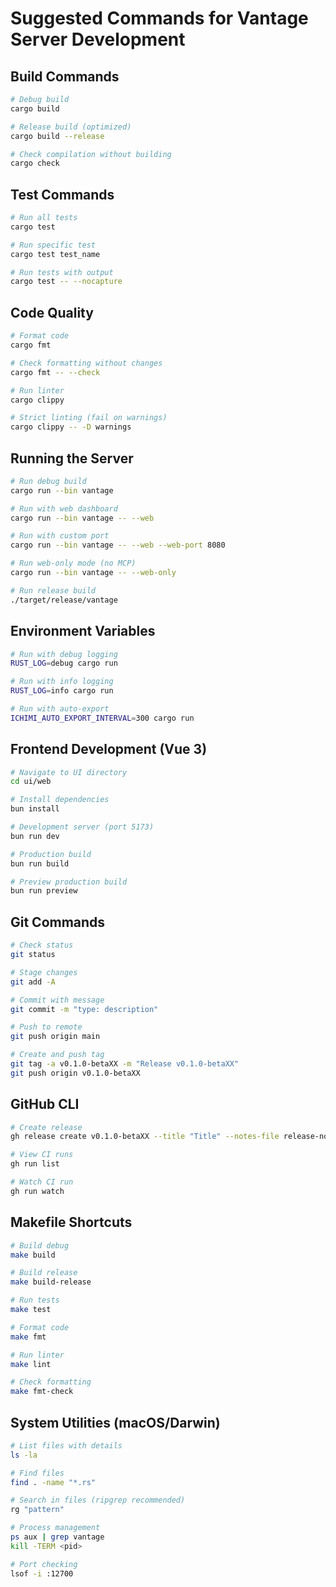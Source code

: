 # Suggested Commands for Vantage Server Development

## Build Commands
```bash
# Debug build
cargo build

# Release build (optimized)
cargo build --release

# Check compilation without building
cargo check
```

## Test Commands
```bash
# Run all tests
cargo test

# Run specific test
cargo test test_name

# Run tests with output
cargo test -- --nocapture
```

## Code Quality
```bash
# Format code
cargo fmt

# Check formatting without changes
cargo fmt -- --check

# Run linter
cargo clippy

# Strict linting (fail on warnings)
cargo clippy -- -D warnings
```

## Running the Server
```bash
# Run debug build
cargo run --bin vantage

# Run with web dashboard
cargo run --bin vantage -- --web

# Run with custom port
cargo run --bin vantage -- --web --web-port 8080

# Run web-only mode (no MCP)
cargo run --bin vantage -- --web-only

# Run release build
./target/release/vantage
```

## Environment Variables
```bash
# Run with debug logging
RUST_LOG=debug cargo run

# Run with info logging
RUST_LOG=info cargo run

# Run with auto-export
ICHIMI_AUTO_EXPORT_INTERVAL=300 cargo run
```

## Frontend Development (Vue 3)
```bash
# Navigate to UI directory
cd ui/web

# Install dependencies
bun install

# Development server (port 5173)
bun run dev

# Production build
bun run build

# Preview production build
bun run preview
```

## Git Commands
```bash
# Check status
git status

# Stage changes
git add -A

# Commit with message
git commit -m "type: description"

# Push to remote
git push origin main

# Create and push tag
git tag -a v0.1.0-betaXX -m "Release v0.1.0-betaXX"
git push origin v0.1.0-betaXX
```

## GitHub CLI
```bash
# Create release
gh release create v0.1.0-betaXX --title "Title" --notes-file release-notes.md --prerelease

# View CI runs
gh run list

# Watch CI run
gh run watch
```

## Makefile Shortcuts
```bash
# Build debug
make build

# Build release
make build-release

# Run tests
make test

# Format code
make fmt

# Run linter
make lint

# Check formatting
make fmt-check
```

## System Utilities (macOS/Darwin)
```bash
# List files with details
ls -la

# Find files
find . -name "*.rs"

# Search in files (ripgrep recommended)
rg "pattern"

# Process management
ps aux | grep vantage
kill -TERM <pid>

# Port checking
lsof -i :12700
```